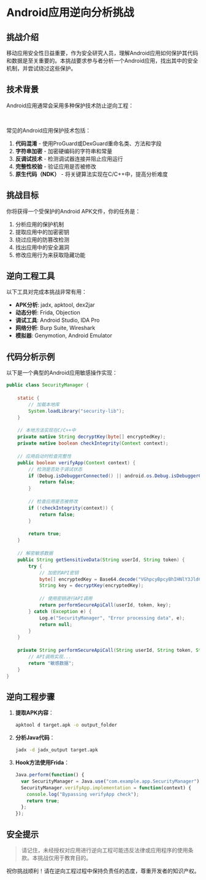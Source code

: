 # Android应用逆向分析挑战

## 挑战介绍

移动应用安全性日益重要，作为安全研究人员，理解Android应用如何保护其代码和数据是至关重要的。本挑战要求参与者分析一个Android应用，找出其中的安全机制，并尝试绕过这些保护。

## 技术背景

Android应用通常会采用多种保护技术防止逆向工程：

![代码保护技术](assets/obfuscation-techniques.png)

常见的Android应用保护技术包括：

1. **代码混淆** - 使用ProGuard或DexGuard重命名类、方法和字段
2. **字符串加密** - 加密硬编码的字符串和常量
3. **反调试技术** - 检测调试器连接并阻止应用运行
4. **完整性校验** - 验证应用是否被修改
5. **原生代码（NDK）** - 将关键算法实现在C/C++中，提高分析难度

## 挑战目标

你将获得一个受保护的Android APK文件，你的任务是：

1. 分析应用的保护机制
2. 提取应用中的加密密钥
3. 绕过应用的防篡改检测
4. 找出应用中的安全漏洞
5. 修改应用行为来获取隐藏功能

## 逆向工程工具

以下工具对完成本挑战非常有用：

- **APK分析**: jadx, apktool, dex2jar
- **动态分析**: Frida, Objection
- **调试工具**: Android Studio, IDA Pro
- **网络分析**: Burp Suite, Wireshark
- **模拟器**: Genymotion, Android Emulator

## 代码分析示例

以下是一个典型的Android应用敏感操作实现：

```java
public class SecurityManager {
    
    static {
        // 加载本地库
        System.loadLibrary("security-lib");
    }
    
    // 本地方法实现在C/C++中
    private native String decryptKey(byte[] encryptedKey);
    private native boolean checkIntegrity(Context context);
    
    // 应用启动时检查完整性
    public boolean verifyApp(Context context) {
        // 检测是否处于调试状态
        if (Debug.isDebuggerConnected() || android.os.Debug.isDebuggerConnected()) {
            return false;
        }
        
        // 检查应用是否被修改
        if (!checkIntegrity(context)) {
            return false;
        }
        
        return true;
    }
    
    // 解密敏感数据
    public String getSensitiveData(String userId, String token) {
        try {
            // 加密的API密钥
            byte[] encryptedKey = Base64.decode("VGhpcyBpcyBhIHNlY3JldCBrZXkgZm9yIEFQSSBjYWxscw==", Base64.DEFAULT);
            String key = decryptKey(encryptedKey);
            
            // 使用密钥进行API调用
            return performSecureApiCall(userId, token, key);
        } catch (Exception e) {
            Log.e("SecurityManager", "Error processing data", e);
            return null;
        }
    }
    
    private String performSecureApiCall(String userId, String token, String key) {
        // API调用实现...
        return "敏感数据";
    }
}
```

## 逆向工程步骤

1. **提取APK内容**：
   ```bash
   apktool d target.apk -o output_folder
   ```

2. **分析Java代码**：
   ```bash
   jadx -d jadx_output target.apk
   ```

3. **Hook方法使用Frida**：
   ```javascript
   Java.perform(function() {
     var SecurityManager = Java.use("com.example.app.SecurityManager");
     SecurityManager.verifyApp.implementation = function(context) {
       console.log("Bypassing verifyApp check");
       return true;
     };
   });
   ```

## 安全提示

> 请记住，未经授权对应用进行逆向工程可能违反法律或应用程序的使用条款。本挑战仅用于教育目的。

祝你挑战顺利！请在逆向工程过程中保持负责任的态度，尊重开发者的知识产权。 